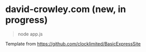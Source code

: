 # david-crowley.com (new, in progress)

> node app.js

Template from https://github.com/clocklimited/BasicExpressSite